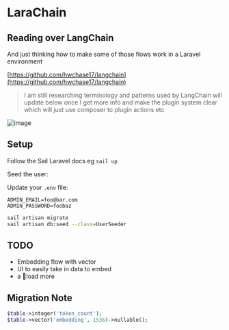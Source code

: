 # LaraChain

## Reading over LangChain

And just thinking how to make some of those flows work in a Laravel environment

[https://github.com/hwchase17/langchain](https://github.com/hwchase17/langchain)


> I am still researching terminology and patterns used by LangChain 
> will update below once I get more info and make the plugin system clear 
> which will just use composer to plugin actions etc

![image](https://user-images.githubusercontent.com/365385/233626512-7611da42-5d89-4b1e-84a6-8a8cdaa38f9e.png)


## Setup
Follow the Sail Laravel docs eg `sail up`

Seed the user:

Update your `.env` file:

```dotenv
ADMIN_EMAIL=foo@bar.com
ADMIN_PASSWORD=foobaz
```

```bash
sail artisan migrate
sail artisan db:seed --class=UserSeeder
```

## TODO
  * Embedding flow with vector 
  * UI to easily take in data to embed
  * a 💩load more


## Migration Note

```php 
$table->integer('token_count');
$table->vector('embedding', 1536)->nullable(); 
```
